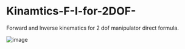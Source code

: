 # Kinamtics-F-I-for-2DOF-
Forward and Inverse kinematics for 2 dof manipulator direct formula.

![image](https://user-images.githubusercontent.com/11870995/191527655-24602c96-226a-4b67-88f8-3fc9f9813a5c.png)

